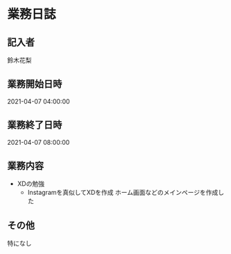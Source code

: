 # 業務日誌

## 記入者

鈴木花梨

## 業務開始日時

2021-04-07 04:00:00

## 業務終了日時

2021-04-07 08:00:00

## 業務内容

- XDの勉強
	- Instagramを真似してXDを作成
ホーム画面などのメインページを作成した

## その他

特になし
